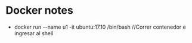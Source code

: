 # Docker notes

- docker run --name u1 -it ubuntu:17.10 /bin/bash   //Correr contenedor e ingresar al shell
